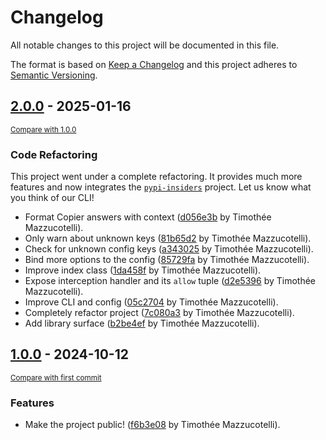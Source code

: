 # Changelog

All notable changes to this project will be documented in this file.

The format is based on [Keep a Changelog](http://keepachangelog.com/en/1.0.0/)
and this project adheres to [Semantic Versioning](http://semver.org/spec/v2.0.0.html).

<!-- insertion marker -->
## [2.0.0](https://github.com/pawamoy/insiders/releases/tag/2.0.0) - 2025-01-16

<small>[Compare with 1.0.0](https://github.com/pawamoy/insiders/compare/1.0.0...2.0.0)</small>

### Code Refactoring

This project went under a complete refactoring. It provides much more features and now integrates the [`pypi-insiders`](https://pypi.org/project/pypi-insiders/) project. Let us know what you think of our CLI!

- Format Copier answers with context ([d056e3b](https://github.com/pawamoy/insiders/commit/d056e3b0439a2e0569cf6d1557f402e6eb297987) by Timothée Mazzucotelli).
- Only warn about unknown keys ([81b65d2](https://github.com/pawamoy/insiders/commit/81b65d257b4ff552749875ebe7d2ffd287c77434) by Timothée Mazzucotelli).
- Check for unknown config keys ([a343025](https://github.com/pawamoy/insiders/commit/a343025d15f6f3eb427484a016f0c75cd8faae65) by Timothée Mazzucotelli).
- Bind more options to the config ([85729fa](https://github.com/pawamoy/insiders/commit/85729fafef8dfb8ed9089c0fbec8938a5c057cc7) by Timothée Mazzucotelli).
- Improve index class ([1da458f](https://github.com/pawamoy/insiders/commit/1da458f172730ca42e4212e5c9bc8837a0177abc) by Timothée Mazzucotelli).
- Expose interception handler and its `allow` tuple ([d2e5396](https://github.com/pawamoy/insiders/commit/d2e5396f2197ad6e1665223ee008664d1d5e5449) by Timothée Mazzucotelli).
- Improve CLI and config ([05c2704](https://github.com/pawamoy/insiders/commit/05c2704daf28c91e59f698c68f284632960d1892) by Timothée Mazzucotelli).
- Completely refactor project ([7c080a3](https://github.com/pawamoy/insiders/commit/7c080a3cd8c8e932cf7369f866cd2a68af8bad00) by Timothée Mazzucotelli).
- Add library surface ([b2be4ef](https://github.com/pawamoy/insiders/commit/b2be4ef11b17d427bec3e466cf79ad33d1e5f472) by Timothée Mazzucotelli).

## [1.0.0](https://github.com/pawamoy/insiders/releases/tag/1.0.0) - 2024-10-12

<small>[Compare with first commit](https://github.com/pawamoy/insiders/compare/625c8abf651f00fe7101ad7cfdb060805a2e172f...1.0.0)</small>

### Features

- Make the project public! ([f6b3e08](https://github.com/pawamoy/insiders/commit/f6b3e0885ffda3b0a7c835307e243580b18c83bc) by Timothée Mazzucotelli).
